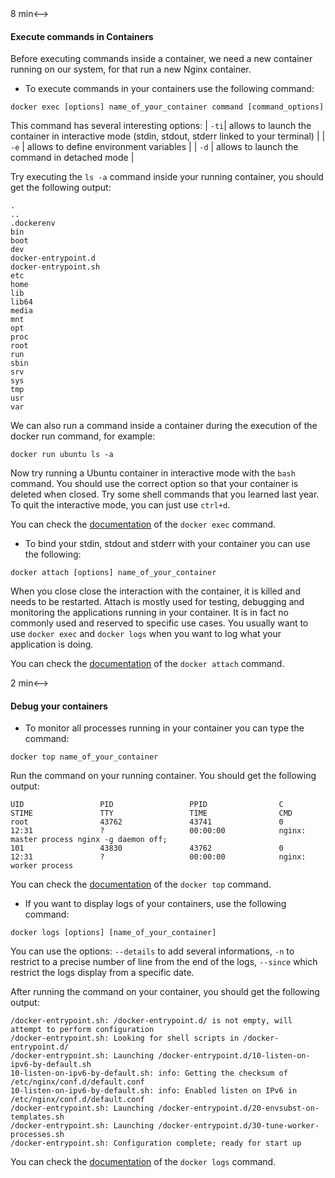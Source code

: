 
<!-->8 min<-->
#### Execute commands in Containers

Before executing commands inside a container, we need a new container running on our system, for that run a new Nginx container.

- To execute commands in your containers use the following command:

```
docker exec [options] name_of_your_container command [command_options]
```

This command has several interesting options:
| `-ti`| allows to launch the container in interactive mode (stdin, stdout, stderr linked to your terminal) |
| `-e` | allows to define environment variables |
| `-d` | allows to launch the command in detached mode |

Try executing the `ls -a` command inside your running container, you should get the following output:
```
.
..
.dockerenv
bin
boot
dev
docker-entrypoint.d
docker-entrypoint.sh
etc
home
lib
lib64
media
mnt
opt
proc
root
run
sbin
srv
sys
tmp
usr
var
```

We can also run a command inside a container during the execution of the docker run command, for example:

```
docker run ubuntu ls -a
```

Now try running a Ubuntu container in interactive mode with the `bash` command. You should use the correct option so that your container is deleted when closed. Try some shell commands that you learned last year. To quit the interactive mode, you can just use `ctrl+d`.

You can check the [documentation](https://docs.docker.com/engine/reference/commandline/exec/) of the `docker exec` command.

- To bind your stdin, stdout and stderr with your container you can use the following: 

```
docker attach [options] name_of_your_container
```

When you close close the interaction with the container, it is killed and needs to be restarted. Attach is mostly used for testing, debugging and monitoring the applications running in your container. It is in fact no commonly used and reserved to specific use cases. You usually want to use `docker exec` and `docker logs` when you want to log what your application is doing.

You can check the [documentation](https://docs.docker.com/engine/reference/commandline/attach/) of the `docker attach` command.

<!-->2 min<-->
#### Debug your containers

- To monitor all processes running in your container you can type the command:

```
docker top name_of_your_container
```

Run the command on your running container. You should get the following output:

```
UID                 PID                 PPID                C                   STIME               TTY                 TIME                CMD
root                43762               43741               0                   12:31               ?                   00:00:00            nginx: master process nginx -g daemon off;
101                 43830               43762               0                   12:31               ?                   00:00:00            nginx: worker process
```

You can check the [documentation](https://docs.docker.com/engine/reference/commandline/top/) of the `docker top` command.

- If you want to display logs of your containers, use the following command:

```
docker logs [options] [name_of_your_container]
```

You can use the options:
    `--details` to add several informations, 
    `-n` to restrict to a precise number of line from the end of the logs, 
    `--since` which restrict the logs display from a specific date.

After running the command on your container, you should get the following output:
```
/docker-entrypoint.sh: /docker-entrypoint.d/ is not empty, will attempt to perform configuration
/docker-entrypoint.sh: Looking for shell scripts in /docker-entrypoint.d/
/docker-entrypoint.sh: Launching /docker-entrypoint.d/10-listen-on-ipv6-by-default.sh
10-listen-on-ipv6-by-default.sh: info: Getting the checksum of /etc/nginx/conf.d/default.conf
10-listen-on-ipv6-by-default.sh: info: Enabled listen on IPv6 in /etc/nginx/conf.d/default.conf
/docker-entrypoint.sh: Launching /docker-entrypoint.d/20-envsubst-on-templates.sh
/docker-entrypoint.sh: Launching /docker-entrypoint.d/30-tune-worker-processes.sh
/docker-entrypoint.sh: Configuration complete; ready for start up
```

You can check the [documentation](https://docs.docker.com/engine/reference/commandline/logs/) of the `docker logs` command.


